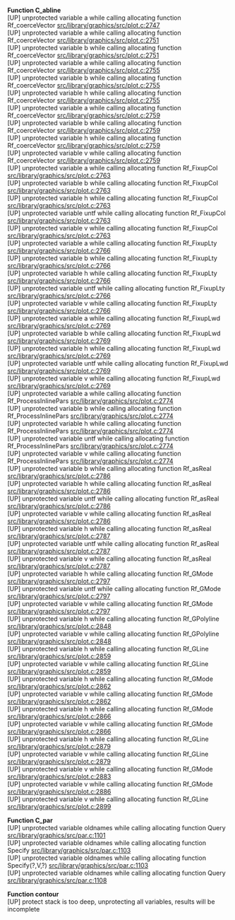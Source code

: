   
__Function C_abline__  
  [UP] unprotected variable a while calling allocating function Rf_coerceVector [src/library/graphics/src/plot.c:2747](https://github.com/wch/r-source/blob/e5fe2399dc3f34b04a62f307f7bf24267d5fd1a2/src/library/graphics/src/plot.c/#L2747)  
  [UP] unprotected variable a while calling allocating function Rf_coerceVector [src/library/graphics/src/plot.c:2751](https://github.com/wch/r-source/blob/e5fe2399dc3f34b04a62f307f7bf24267d5fd1a2/src/library/graphics/src/plot.c/#L2751)  
  [UP] unprotected variable b while calling allocating function Rf_coerceVector [src/library/graphics/src/plot.c:2751](https://github.com/wch/r-source/blob/e5fe2399dc3f34b04a62f307f7bf24267d5fd1a2/src/library/graphics/src/plot.c/#L2751)  
  [UP] unprotected variable a while calling allocating function Rf_coerceVector [src/library/graphics/src/plot.c:2755](https://github.com/wch/r-source/blob/e5fe2399dc3f34b04a62f307f7bf24267d5fd1a2/src/library/graphics/src/plot.c/#L2755)  
  [UP] unprotected variable b while calling allocating function Rf_coerceVector [src/library/graphics/src/plot.c:2755](https://github.com/wch/r-source/blob/e5fe2399dc3f34b04a62f307f7bf24267d5fd1a2/src/library/graphics/src/plot.c/#L2755)  
  [UP] unprotected variable h while calling allocating function Rf_coerceVector [src/library/graphics/src/plot.c:2755](https://github.com/wch/r-source/blob/e5fe2399dc3f34b04a62f307f7bf24267d5fd1a2/src/library/graphics/src/plot.c/#L2755)  
  [UP] unprotected variable a while calling allocating function Rf_coerceVector [src/library/graphics/src/plot.c:2759](https://github.com/wch/r-source/blob/e5fe2399dc3f34b04a62f307f7bf24267d5fd1a2/src/library/graphics/src/plot.c/#L2759)  
  [UP] unprotected variable b while calling allocating function Rf_coerceVector [src/library/graphics/src/plot.c:2759](https://github.com/wch/r-source/blob/e5fe2399dc3f34b04a62f307f7bf24267d5fd1a2/src/library/graphics/src/plot.c/#L2759)  
  [UP] unprotected variable h while calling allocating function Rf_coerceVector [src/library/graphics/src/plot.c:2759](https://github.com/wch/r-source/blob/e5fe2399dc3f34b04a62f307f7bf24267d5fd1a2/src/library/graphics/src/plot.c/#L2759)  
  [UP] unprotected variable v while calling allocating function Rf_coerceVector [src/library/graphics/src/plot.c:2759](https://github.com/wch/r-source/blob/e5fe2399dc3f34b04a62f307f7bf24267d5fd1a2/src/library/graphics/src/plot.c/#L2759)  
  [UP] unprotected variable a while calling allocating function Rf_FixupCol [src/library/graphics/src/plot.c:2763](https://github.com/wch/r-source/blob/e5fe2399dc3f34b04a62f307f7bf24267d5fd1a2/src/library/graphics/src/plot.c/#L2763)  
  [UP] unprotected variable b while calling allocating function Rf_FixupCol [src/library/graphics/src/plot.c:2763](https://github.com/wch/r-source/blob/e5fe2399dc3f34b04a62f307f7bf24267d5fd1a2/src/library/graphics/src/plot.c/#L2763)  
  [UP] unprotected variable h while calling allocating function Rf_FixupCol [src/library/graphics/src/plot.c:2763](https://github.com/wch/r-source/blob/e5fe2399dc3f34b04a62f307f7bf24267d5fd1a2/src/library/graphics/src/plot.c/#L2763)  
  [UP] unprotected variable untf while calling allocating function Rf_FixupCol [src/library/graphics/src/plot.c:2763](https://github.com/wch/r-source/blob/e5fe2399dc3f34b04a62f307f7bf24267d5fd1a2/src/library/graphics/src/plot.c/#L2763)  
  [UP] unprotected variable v while calling allocating function Rf_FixupCol [src/library/graphics/src/plot.c:2763](https://github.com/wch/r-source/blob/e5fe2399dc3f34b04a62f307f7bf24267d5fd1a2/src/library/graphics/src/plot.c/#L2763)  
  [UP] unprotected variable a while calling allocating function Rf_FixupLty [src/library/graphics/src/plot.c:2766](https://github.com/wch/r-source/blob/e5fe2399dc3f34b04a62f307f7bf24267d5fd1a2/src/library/graphics/src/plot.c/#L2766)  
  [UP] unprotected variable b while calling allocating function Rf_FixupLty [src/library/graphics/src/plot.c:2766](https://github.com/wch/r-source/blob/e5fe2399dc3f34b04a62f307f7bf24267d5fd1a2/src/library/graphics/src/plot.c/#L2766)  
  [UP] unprotected variable h while calling allocating function Rf_FixupLty [src/library/graphics/src/plot.c:2766](https://github.com/wch/r-source/blob/e5fe2399dc3f34b04a62f307f7bf24267d5fd1a2/src/library/graphics/src/plot.c/#L2766)  
  [UP] unprotected variable untf while calling allocating function Rf_FixupLty [src/library/graphics/src/plot.c:2766](https://github.com/wch/r-source/blob/e5fe2399dc3f34b04a62f307f7bf24267d5fd1a2/src/library/graphics/src/plot.c/#L2766)  
  [UP] unprotected variable v while calling allocating function Rf_FixupLty [src/library/graphics/src/plot.c:2766](https://github.com/wch/r-source/blob/e5fe2399dc3f34b04a62f307f7bf24267d5fd1a2/src/library/graphics/src/plot.c/#L2766)  
  [UP] unprotected variable a while calling allocating function Rf_FixupLwd [src/library/graphics/src/plot.c:2769](https://github.com/wch/r-source/blob/e5fe2399dc3f34b04a62f307f7bf24267d5fd1a2/src/library/graphics/src/plot.c/#L2769)  
  [UP] unprotected variable b while calling allocating function Rf_FixupLwd [src/library/graphics/src/plot.c:2769](https://github.com/wch/r-source/blob/e5fe2399dc3f34b04a62f307f7bf24267d5fd1a2/src/library/graphics/src/plot.c/#L2769)  
  [UP] unprotected variable h while calling allocating function Rf_FixupLwd [src/library/graphics/src/plot.c:2769](https://github.com/wch/r-source/blob/e5fe2399dc3f34b04a62f307f7bf24267d5fd1a2/src/library/graphics/src/plot.c/#L2769)  
  [UP] unprotected variable untf while calling allocating function Rf_FixupLwd [src/library/graphics/src/plot.c:2769](https://github.com/wch/r-source/blob/e5fe2399dc3f34b04a62f307f7bf24267d5fd1a2/src/library/graphics/src/plot.c/#L2769)  
  [UP] unprotected variable v while calling allocating function Rf_FixupLwd [src/library/graphics/src/plot.c:2769](https://github.com/wch/r-source/blob/e5fe2399dc3f34b04a62f307f7bf24267d5fd1a2/src/library/graphics/src/plot.c/#L2769)  
  [UP] unprotected variable a while calling allocating function Rf_ProcessInlinePars [src/library/graphics/src/plot.c:2774](https://github.com/wch/r-source/blob/e5fe2399dc3f34b04a62f307f7bf24267d5fd1a2/src/library/graphics/src/plot.c/#L2774)  
  [UP] unprotected variable b while calling allocating function Rf_ProcessInlinePars [src/library/graphics/src/plot.c:2774](https://github.com/wch/r-source/blob/e5fe2399dc3f34b04a62f307f7bf24267d5fd1a2/src/library/graphics/src/plot.c/#L2774)  
  [UP] unprotected variable h while calling allocating function Rf_ProcessInlinePars [src/library/graphics/src/plot.c:2774](https://github.com/wch/r-source/blob/e5fe2399dc3f34b04a62f307f7bf24267d5fd1a2/src/library/graphics/src/plot.c/#L2774)  
  [UP] unprotected variable untf while calling allocating function Rf_ProcessInlinePars [src/library/graphics/src/plot.c:2774](https://github.com/wch/r-source/blob/e5fe2399dc3f34b04a62f307f7bf24267d5fd1a2/src/library/graphics/src/plot.c/#L2774)  
  [UP] unprotected variable v while calling allocating function Rf_ProcessInlinePars [src/library/graphics/src/plot.c:2774](https://github.com/wch/r-source/blob/e5fe2399dc3f34b04a62f307f7bf24267d5fd1a2/src/library/graphics/src/plot.c/#L2774)  
  [UP] unprotected variable b while calling allocating function Rf_asReal [src/library/graphics/src/plot.c:2786](https://github.com/wch/r-source/blob/e5fe2399dc3f34b04a62f307f7bf24267d5fd1a2/src/library/graphics/src/plot.c/#L2786)  
  [UP] unprotected variable h while calling allocating function Rf_asReal [src/library/graphics/src/plot.c:2786](https://github.com/wch/r-source/blob/e5fe2399dc3f34b04a62f307f7bf24267d5fd1a2/src/library/graphics/src/plot.c/#L2786)  
  [UP] unprotected variable untf while calling allocating function Rf_asReal [src/library/graphics/src/plot.c:2786](https://github.com/wch/r-source/blob/e5fe2399dc3f34b04a62f307f7bf24267d5fd1a2/src/library/graphics/src/plot.c/#L2786)  
  [UP] unprotected variable v while calling allocating function Rf_asReal [src/library/graphics/src/plot.c:2786](https://github.com/wch/r-source/blob/e5fe2399dc3f34b04a62f307f7bf24267d5fd1a2/src/library/graphics/src/plot.c/#L2786)  
  [UP] unprotected variable h while calling allocating function Rf_asReal [src/library/graphics/src/plot.c:2787](https://github.com/wch/r-source/blob/e5fe2399dc3f34b04a62f307f7bf24267d5fd1a2/src/library/graphics/src/plot.c/#L2787)  
  [UP] unprotected variable untf while calling allocating function Rf_asReal [src/library/graphics/src/plot.c:2787](https://github.com/wch/r-source/blob/e5fe2399dc3f34b04a62f307f7bf24267d5fd1a2/src/library/graphics/src/plot.c/#L2787)  
  [UP] unprotected variable v while calling allocating function Rf_asReal [src/library/graphics/src/plot.c:2787](https://github.com/wch/r-source/blob/e5fe2399dc3f34b04a62f307f7bf24267d5fd1a2/src/library/graphics/src/plot.c/#L2787)  
  [UP] unprotected variable h while calling allocating function Rf_GMode [src/library/graphics/src/plot.c:2797](https://github.com/wch/r-source/blob/e5fe2399dc3f34b04a62f307f7bf24267d5fd1a2/src/library/graphics/src/plot.c/#L2797)  
  [UP] unprotected variable untf while calling allocating function Rf_GMode [src/library/graphics/src/plot.c:2797](https://github.com/wch/r-source/blob/e5fe2399dc3f34b04a62f307f7bf24267d5fd1a2/src/library/graphics/src/plot.c/#L2797)  
  [UP] unprotected variable v while calling allocating function Rf_GMode [src/library/graphics/src/plot.c:2797](https://github.com/wch/r-source/blob/e5fe2399dc3f34b04a62f307f7bf24267d5fd1a2/src/library/graphics/src/plot.c/#L2797)  
  [UP] unprotected variable h while calling allocating function Rf_GPolyline [src/library/graphics/src/plot.c:2848](https://github.com/wch/r-source/blob/e5fe2399dc3f34b04a62f307f7bf24267d5fd1a2/src/library/graphics/src/plot.c/#L2848)  
  [UP] unprotected variable v while calling allocating function Rf_GPolyline [src/library/graphics/src/plot.c:2848](https://github.com/wch/r-source/blob/e5fe2399dc3f34b04a62f307f7bf24267d5fd1a2/src/library/graphics/src/plot.c/#L2848)  
  [UP] unprotected variable h while calling allocating function Rf_GLine [src/library/graphics/src/plot.c:2859](https://github.com/wch/r-source/blob/e5fe2399dc3f34b04a62f307f7bf24267d5fd1a2/src/library/graphics/src/plot.c/#L2859)  
  [UP] unprotected variable v while calling allocating function Rf_GLine [src/library/graphics/src/plot.c:2859](https://github.com/wch/r-source/blob/e5fe2399dc3f34b04a62f307f7bf24267d5fd1a2/src/library/graphics/src/plot.c/#L2859)  
  [UP] unprotected variable h while calling allocating function Rf_GMode [src/library/graphics/src/plot.c:2862](https://github.com/wch/r-source/blob/e5fe2399dc3f34b04a62f307f7bf24267d5fd1a2/src/library/graphics/src/plot.c/#L2862)  
  [UP] unprotected variable v while calling allocating function Rf_GMode [src/library/graphics/src/plot.c:2862](https://github.com/wch/r-source/blob/e5fe2399dc3f34b04a62f307f7bf24267d5fd1a2/src/library/graphics/src/plot.c/#L2862)  
  [UP] unprotected variable h while calling allocating function Rf_GMode [src/library/graphics/src/plot.c:2866](https://github.com/wch/r-source/blob/e5fe2399dc3f34b04a62f307f7bf24267d5fd1a2/src/library/graphics/src/plot.c/#L2866)  
  [UP] unprotected variable v while calling allocating function Rf_GMode [src/library/graphics/src/plot.c:2866](https://github.com/wch/r-source/blob/e5fe2399dc3f34b04a62f307f7bf24267d5fd1a2/src/library/graphics/src/plot.c/#L2866)  
  [UP] unprotected variable h while calling allocating function Rf_GLine [src/library/graphics/src/plot.c:2879](https://github.com/wch/r-source/blob/e5fe2399dc3f34b04a62f307f7bf24267d5fd1a2/src/library/graphics/src/plot.c/#L2879)  
  [UP] unprotected variable v while calling allocating function Rf_GLine [src/library/graphics/src/plot.c:2879](https://github.com/wch/r-source/blob/e5fe2399dc3f34b04a62f307f7bf24267d5fd1a2/src/library/graphics/src/plot.c/#L2879)  
  [UP] unprotected variable v while calling allocating function Rf_GMode [src/library/graphics/src/plot.c:2883](https://github.com/wch/r-source/blob/e5fe2399dc3f34b04a62f307f7bf24267d5fd1a2/src/library/graphics/src/plot.c/#L2883)  
  [UP] unprotected variable v while calling allocating function Rf_GMode [src/library/graphics/src/plot.c:2886](https://github.com/wch/r-source/blob/e5fe2399dc3f34b04a62f307f7bf24267d5fd1a2/src/library/graphics/src/plot.c/#L2886)  
  [UP] unprotected variable v while calling allocating function Rf_GLine [src/library/graphics/src/plot.c:2899](https://github.com/wch/r-source/blob/e5fe2399dc3f34b04a62f307f7bf24267d5fd1a2/src/library/graphics/src/plot.c/#L2899)  
  
__Function C_par__  
  [UP] unprotected variable oldnames while calling allocating function Query [src/library/graphics/src/par.c:1101](https://github.com/wch/r-source/blob/e5fe2399dc3f34b04a62f307f7bf24267d5fd1a2/src/library/graphics/src/par.c/#L1101)  
  [UP] unprotected variable oldnames while calling allocating function Specify [src/library/graphics/src/par.c:1103](https://github.com/wch/r-source/blob/e5fe2399dc3f34b04a62f307f7bf24267d5fd1a2/src/library/graphics/src/par.c/#L1103)  
  [UP] unprotected variable oldnames while calling allocating function Specify(?,V,?) [src/library/graphics/src/par.c:1103](https://github.com/wch/r-source/blob/e5fe2399dc3f34b04a62f307f7bf24267d5fd1a2/src/library/graphics/src/par.c/#L1103)  
  [UP] unprotected variable oldnames while calling allocating function Query [src/library/graphics/src/par.c:1108](https://github.com/wch/r-source/blob/e5fe2399dc3f34b04a62f307f7bf24267d5fd1a2/src/library/graphics/src/par.c/#L1108)  
  
__Function contour__  
  [UP] protect stack is too deep, unprotecting all variables, results will be incomplete  
